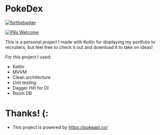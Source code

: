 # PokeDex

[![forthebadge](http://forthebadge.com/images/badges/built-with-love.svg)](http://forthebadge.com)

[![PRs Welcome](https://img.shields.io/badge/PRs-welcome-brightgreen.svg?style=shields)](http://makeapullrequest.com)

This is a personal project I made with Kotlin for displaying my portfolio to recruiters, but feel free to
check it out and download it to take on ideas!

For this project I used:
- Kotlin
- MVVM
- Clean architecture
- Unit testing
- Dagger Hilt for DI
- Room DB

# Thanks! (:

- This project is powered by https://pokeapi.co/
